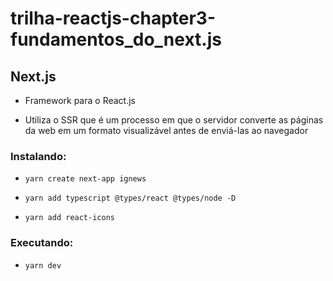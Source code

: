 # trilha-reactjs-chapter3-fundamentos_do_next.js

## Next.js

- Framework para o React.js

- Utiliza o SSR que é um processo em que o servidor converte as páginas da web em um formato visualizável antes de enviá-las ao navegador

### Instalando:

- `yarn create next-app ignews`

- `yarn add typescript @types/react @types/node -D`

- `yarn add react-icons`

### Executando:

- `yarn dev`
